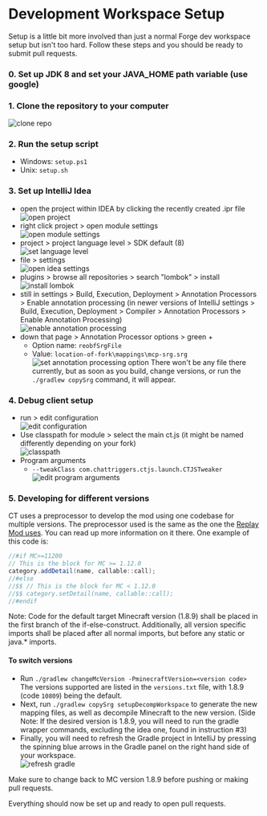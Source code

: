 # Development Workspace Setup
Setup is a little bit more involved than just a normal Forge dev workspace setup but isn't too hard. Follow these steps and you should be ready to submit pull requests.

### 0. Set up JDK 8 and set your JAVA_HOME path variable (use google)
### 1. Clone the repository to your computer<br>
![clone repo](https://i66.tinypic.com/9jdlp5.png)
### 2. Run the setup script
  - Windows: `setup.ps1`
  - Unix: `setup.sh` 
### 3. Set up IntelliJ Idea
  - open the project within IDEA by clicking the recently created .ipr file<br>
![open project](https://i65.tinypic.com/2irsoyc.png)
  - right click project > open module settings<br>
![open module settings](https://i.imgur.com/F7clio5.png)
  - project > project language level > SDK default (8)<br>
![set language level](https://i66.tinypic.com/2rormrn.png)
  - file > settings<br>
![open idea settings](https://i65.tinypic.com/35bco0h.png)
  - plugins > browse all repositories > search "lombok" > install<br>
![install lombok](https://i67.tinypic.com/t8sv2p.png)
  - still in settings > Build, Execution, Deployment > Annotation Processors > Enable annotation processing (in newer versions of IntelliJ settings > Build, Execution, Deployment > Compiler > Annotation Processors > Enable Annotation Processing)<br>
![enable annotation processing](https://i66.tinypic.com/676slz.png)
  - down that page > Annotation Processor options > green +
    - Option name: `reobfSrgFile`
    - Value: `location-of-fork\mappings\mcp-srg.srg`<br>
![set annotation processing option](https://i.imgur.com/PS2t8Yc.png)
There won't be any file there currently, but as soon as you build, change versions, or run
the `./gradlew copySrg` command, it will appear.
### 4. Debug client setup
  - run > edit configuration<br>
![edit configuration](http://i65.tinypic.com/t6yq7b.png)
  - Use classpath for module > select the main ct.js (it might be named differently depending on your fork)<br>
![classpath](https://i67.tinypic.com/15z34fd.png)
  - Program arguments
    - `--tweakClass com.chattriggers.ctjs.launch.CTJSTweaker`<br>
![edit program arguments](https://i.imgur.com/UcVOq71.png)
### 5. Developing for different versions
CT uses a preprocessor to develop the mod using one codebase for multiple versions. The preprocessor used 
is the same as the one the [Replay Mod uses](https://github.com/ReplayMod/ReplayMod/blob/develop/README.md#the-preprocessor).
You can read up more information on it there. One example of this code is:

```java
//#if MC>=11200
// This is the block for MC >= 1.12.0
category.addDetail(name, callable::call);
//#else
//$$ // This is the block for MC < 1.12.0
//$$ category.setDetail(name, callable::call);
//#endif
```

Note: Code for the default target Minecraft version (1.8.9) shall be placed in the first branch of the if-else-construct.
Additionally, all version specific imports shall be placed after all normal imports, but before any static or java.* imports.

#### To switch versions
  - Run `./gradlew changeMcVersion -PminecraftVersion=<version code>` <br>
  The versions supported are listed in the `versions.txt` file, with 1.8.9 (code `10809`) being the default.
  - Next, run `./gradlew copySrg setupDecompWorkspace` to generate the new mapping files, as well as decompile
  Minecraft to the new version.
  (Side Note: If the desired version is 1.8.9, you will need to run the gradle wrapper commands,
   excluding the idea one, found in instruction #3)
  - Finally, you will need to refresh the Gradle project in IntelliJ by pressing the spinning blue arrows in the
  Gradle panel on the right hand side of your workspace.<br>
![refresh gradle](https://i.imgur.com/QoqEX4h.png)

Make sure to change back to MC version 1.8.9 before pushing or making pull requests.

Everything should now be set up and ready to open pull requests.
